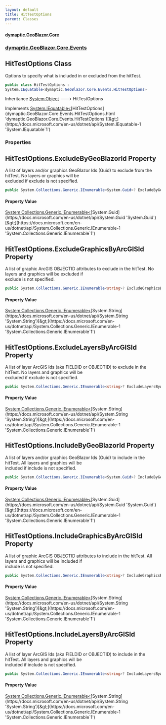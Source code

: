 ```yaml
---
layout: default
title: HitTestOptions
parent: Classes
---
```

#### [dymaptic.GeoBlazor.Core](index.html 'index')
### [dymaptic.GeoBlazor.Core.Events](index.html#dymaptic.GeoBlazor.Core.Events 'dymaptic.GeoBlazor.Core.Events')

## HitTestOptions Class

Options to specify what is included in or excluded from the hitTest.

```csharp
public class HitTestOptions :
System.IEquatable<dymaptic.GeoBlazor.Core.Events.HitTestOptions>
```

Inheritance [System.Object](https://docs.microsoft.com/en-us/dotnet/api/System.Object 'System.Object') &#129106; HitTestOptions

Implements [System.IEquatable&lt;](https://docs.microsoft.com/en-us/dotnet/api/System.IEquatable-1 'System.IEquatable`1')[HitTestOptions](dymaptic.GeoBlazor.Core.Events.HitTestOptions.html 'dymaptic.GeoBlazor.Core.Events.HitTestOptions')[&gt;](https://docs.microsoft.com/en-us/dotnet/api/System.IEquatable-1 'System.IEquatable`1')
### Properties

<a name='dymaptic.GeoBlazor.Core.Events.HitTestOptions.ExcludeByGeoBlazorId'></a>

## HitTestOptions.ExcludeByGeoBlazorId Property

A list of layers and/or graphics GeoBlazor Ids (Guid) to exclude from the hitTest. No layers or graphics will be  
excluded if exclude is not specified.

```csharp
public System.Collections.Generic.IEnumerable<System.Guid>? ExcludeByGeoBlazorId { get; set; }
```

#### Property Value
[System.Collections.Generic.IEnumerable&lt;](https://docs.microsoft.com/en-us/dotnet/api/System.Collections.Generic.IEnumerable-1 'System.Collections.Generic.IEnumerable`1')[System.Guid](https://docs.microsoft.com/en-us/dotnet/api/System.Guid 'System.Guid')[&gt;](https://docs.microsoft.com/en-us/dotnet/api/System.Collections.Generic.IEnumerable-1 'System.Collections.Generic.IEnumerable`1')

<a name='dymaptic.GeoBlazor.Core.Events.HitTestOptions.ExcludeGraphicsByArcGISId'></a>

## HitTestOptions.ExcludeGraphicsByArcGISId Property

A list of graphic ArcGIS OBJECTID attributes to exclude in the hitTest. No layers and graphics will be excluded if  
exclude is not specified.

```csharp
public System.Collections.Generic.IEnumerable<string>? ExcludeGraphicsByArcGISId { get; set; }
```

#### Property Value
[System.Collections.Generic.IEnumerable&lt;](https://docs.microsoft.com/en-us/dotnet/api/System.Collections.Generic.IEnumerable-1 'System.Collections.Generic.IEnumerable`1')[System.String](https://docs.microsoft.com/en-us/dotnet/api/System.String 'System.String')[&gt;](https://docs.microsoft.com/en-us/dotnet/api/System.Collections.Generic.IEnumerable-1 'System.Collections.Generic.IEnumerable`1')

<a name='dymaptic.GeoBlazor.Core.Events.HitTestOptions.ExcludeLayersByArcGISId'></a>

## HitTestOptions.ExcludeLayersByArcGISId Property

A list of layer ArcGIS Ids (aka FIELDID or OBJECTID) to exclude in the hitTest. No layers and graphics will be  
excluded if exclude is not specified.

```csharp
public System.Collections.Generic.IEnumerable<string>? ExcludeLayersByArcGISId { get; set; }
```

#### Property Value
[System.Collections.Generic.IEnumerable&lt;](https://docs.microsoft.com/en-us/dotnet/api/System.Collections.Generic.IEnumerable-1 'System.Collections.Generic.IEnumerable`1')[System.String](https://docs.microsoft.com/en-us/dotnet/api/System.String 'System.String')[&gt;](https://docs.microsoft.com/en-us/dotnet/api/System.Collections.Generic.IEnumerable-1 'System.Collections.Generic.IEnumerable`1')

<a name='dymaptic.GeoBlazor.Core.Events.HitTestOptions.IncludeByGeoBlazorId'></a>

## HitTestOptions.IncludeByGeoBlazorId Property

A list of layers and/or graphics GeoBlazor Ids (Guid) to include in the hitTest. All layers and graphics will be  
included if include is not specified.

```csharp
public System.Collections.Generic.IEnumerable<System.Guid>? IncludeByGeoBlazorId { get; set; }
```

#### Property Value
[System.Collections.Generic.IEnumerable&lt;](https://docs.microsoft.com/en-us/dotnet/api/System.Collections.Generic.IEnumerable-1 'System.Collections.Generic.IEnumerable`1')[System.Guid](https://docs.microsoft.com/en-us/dotnet/api/System.Guid 'System.Guid')[&gt;](https://docs.microsoft.com/en-us/dotnet/api/System.Collections.Generic.IEnumerable-1 'System.Collections.Generic.IEnumerable`1')

<a name='dymaptic.GeoBlazor.Core.Events.HitTestOptions.IncludeGraphicsByArcGISId'></a>

## HitTestOptions.IncludeGraphicsByArcGISId Property

A list of graphic ArcGIS OBJECTID attributes to include in the hitTest. All layers and graphics will be included if  
include is not specified.

```csharp
public System.Collections.Generic.IEnumerable<string>? IncludeGraphicsByArcGISId { get; set; }
```

#### Property Value
[System.Collections.Generic.IEnumerable&lt;](https://docs.microsoft.com/en-us/dotnet/api/System.Collections.Generic.IEnumerable-1 'System.Collections.Generic.IEnumerable`1')[System.String](https://docs.microsoft.com/en-us/dotnet/api/System.String 'System.String')[&gt;](https://docs.microsoft.com/en-us/dotnet/api/System.Collections.Generic.IEnumerable-1 'System.Collections.Generic.IEnumerable`1')

<a name='dymaptic.GeoBlazor.Core.Events.HitTestOptions.IncludeLayersByArcGISId'></a>

## HitTestOptions.IncludeLayersByArcGISId Property

A list of layer ArcGIS Ids (aka FIELDID or OBJECTID) to include in the hitTest. All layers and graphics will be  
included if include is not specified.

```csharp
public System.Collections.Generic.IEnumerable<string>? IncludeLayersByArcGISId { get; set; }
```

#### Property Value
[System.Collections.Generic.IEnumerable&lt;](https://docs.microsoft.com/en-us/dotnet/api/System.Collections.Generic.IEnumerable-1 'System.Collections.Generic.IEnumerable`1')[System.String](https://docs.microsoft.com/en-us/dotnet/api/System.String 'System.String')[&gt;](https://docs.microsoft.com/en-us/dotnet/api/System.Collections.Generic.IEnumerable-1 'System.Collections.Generic.IEnumerable`1')

